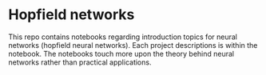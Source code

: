 # Hopfield networks

This repo contains notebooks regarding introduction topics for neural networks (hopfield neural networks). Each project descriptions is within the notebook. The notebooks touch more upon the theory behind neural networks rather than practical applications.
